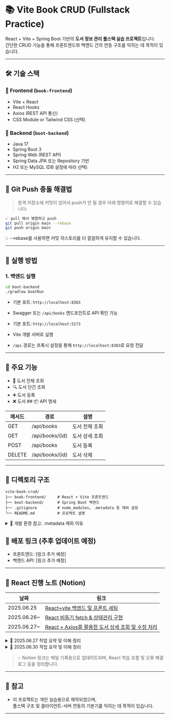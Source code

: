 # 📚 Vite Book CRUD (Fullstack Practice)

React + Vite + Spring Boot 기반의 **도서 정보 관리 풀스택 실습 프로젝트**입니다.  
간단한 CRUD 기능을 통해 프론트엔드와 백엔드 간의 연동 구조를 익히는 데 목적이 있습니다.

---

## 🛠️ 기술 스택

### 📘 Frontend (`book-frontend`)
- Vite + React
- React Hooks
- Axios (REST API 통신)
- CSS Module or Tailwind CSS (선택)

### 📕 Backend (`boot-backend`)
- Java 17
- Spring Boot 3
- Spring Web (REST API)
- Spring Data JPA 또는 Repository 기반
- H2 또는 MySQL (DB 설정에 따라 선택)

---

## 🔧 Git Push 충돌 해결법

> 원격 저장소에 커밋이 있어서 push가 안 될 경우 아래 명령어로 해결할 수 있습니다:

```bash
✅ pull 해서 병합하고 push
git pull origin main --rebase
git push origin main
```

💡 --rebase를 사용하면 커밋 히스토리를 더 깔끔하게 유지할 수 있습니다.

---

## 🔁 실행 방법

### 1. 백엔드 실행

```bash
cd boot-backend
./gradlew bootRun
```

- 기본 포트: `http://localhost:8383`  
- Swagger 또는 `/api/books` 엔드포인트로 API 확인 가능

- 기본 포트: `http://localhost:5173`  
- Vite 개발 서버로 실행  
- `/api` 경로는 프록시 설정을 통해 `http://localhost:8383`로 요청 전달

---

## 🧾 주요 기능
- 📖 도서 전체 조회  
- 🔍 도서 단건 조회  
- ➕ 도서 등록  
- ❌ 도서 ## 📦 API 명세

| 메서드 | 경로           | 설명         |
|--------|----------------|--------------|
| GET    | /api/books     | 도서 전체 조회 |
| GET    | /api/books/{id}| 도서 상세 조회 |
| POST   | /api/books     | 도서 등록     |
| DELETE | /api/books/{id}| 도서 삭제     |


---

## 📂 디렉토리 구조
```text
vite-book-crud/
├── book-frontend/     # React + Vite 프론트엔드
├── boot-backend/      # Spring Boot 백엔드
├── .gitignore         # node_modules, .metadata 등 제외 설정
└── README.md          # 프로젝트 설명
```

<details> <summary>📌 개발 환경 참고: .metadata 제외 이유</summary>
.metadata/ 디렉토리는 Eclipse/STS의 개인 설정 폴더로
Git에 포함하지 않으며 .gitignore에 명시되어 있습니다.

이 프로젝트는 IDE에 의존하지 않고 실행할 수 있으며,
VSCode, IntelliJ, Eclipse 등에서 자유롭게 개발 가능합니다.
</details>

## 🚀 배포 링크 (추후 업데이트 예정)
- 프론트엔드: [링크 추가 예정]  
- 백엔드 API: [링크 추가 예정]

---

## 📅 React 진행 노트 (Notion)

| 날짜       | 링크                                                          |
|------------|---------------------------------------------------------------|
| 2025.06.25 | [React+vite 백엔드 및 프론트 세팅](https://iridescent-breakfast-50b.notion.site/2025-06-25-REACT-21c75f0fde6c809bb3e8c6dfd51326cf?source=copy_link) |
| 2025.06.26~| [React 비동기 fetch & 상태관리 구현](https://iridescent-breakfast-50b.notion.site/2025-06-27-REACT-vite-sts-21f75f0fde6c8096bae5d5fb154ac6d3?source=copy_link)                                                 |
| 2025.06.27~| [React + Axios를 활용한 도서 상세 조회 및 수정 처리](https://iridescent-breakfast-50b.notion.site/2025-06-28-REACT-vite-sts-21f75f0fde6c80a9bf6ef4ec7874bc23?source=copy_link)                                                 |




<details>
<summary>📌 2025.06.27 작업 요약 및 이해 정리</summary>

### ✅ 오늘 작업 요약
- 전체 React 프론트 구조 구성
- `fetch`를 통해 백엔드 API 연동
- `res`로 결과 받아 `useState`로 상태 관리
- `useEffect`로 생명주기 흐름 확인
- StrictMode로 인한 이펙트 두 번 실행 현상 확인
- 라우팅 설정 및 페이지 분리 작업

---

### 🧠 내가 이해한 개념

#### 🔁 useEffect
- 렌더링 이후 실행되는 hook
- 의존성 배열 사용 시 제어 가능

#### 💾 useState
- 상태 저장 및 리렌더링 유도

#### 🌐 fetch + res.json()
```js
const res = await fetch('/api/books');
const data = await res.json();
```
⚠️ useEffect 두 번 실행되는 이유
React 개발환경에서 StrictMode가 감싸고 있어 의도적으로 두 번 실행

🗺️ React Router 사용
Route, Routes로 경로 분리, 컴포넌트 구성

</details>


<details>
<summary>📌 2025.06.30 작업 요약 및 이해 정리</summary>

### ✅ 오늘 작업 요약
- React에서 책 상세 조회 및 수정 기능 구현 완료
- `useParams`를 활용해 `id` 기반 도서 조회
- `useEffect`로 페이지 진입 시 데이터 불러오기
- Axios를 통한 GET 및 PUT 요청 처리
- `useState`로 폼 입력 상태 관리
- 수정 완료 시 `useNavigate`로 홈(`/`) 이동
- 커밋 메시지 및 문서 제목 깔끔하게 정리

---

### 🧠 내가 이해한 개념

#### 🔍 useParams
- React Router의 훅
- URL에 포함된 파라미터 추출
```js
const { id } = useParams(); // /update/3 → id = 3



🌀 useEffect + Axios
컴포넌트 마운트 시 GET 요청 수행

```bash
useEffect(() => {
  Axios.get(`http://localhost:8383/book/${id}`)
    .then((res) => setBook(res.data))
    .catch((err) => console.error(err));
}, []);
```

💾 useState
상태 기반 렌더링 처리

```bash
const [book, setBook] = useState({ title: "", author: "" });
```

📤 Axios PUT 요청
수정 완료 시 서버에 데이터 전송

```bash
Axios.put(`http://localhost:8383/book/${id}`, book);
```


🧭 useNavigate
수정 성공 시 홈으로 리디렉션

```bash
navigate('/');
```


⚠️ 에러 트러블슈팅
submitBook is not defined 오류: 함수 주석 해제 필요

Axios.get(url, book) 잘못된 인자 → 두 번째 인자 제거

</details> 

> 💡 Notion 링크는 매일 기록용으로 업데이트되며, React 학습 흐름 및 오류 해결 로그 등을 정리합니다.

---

## 📝 참고

- 이 프로젝트는 개인 실습용으로 제작되었으며,  
  풀스택 구조 및 클라이언트-서버 연동의 기본기를 익히는 데 목적이 있습니다.

---






